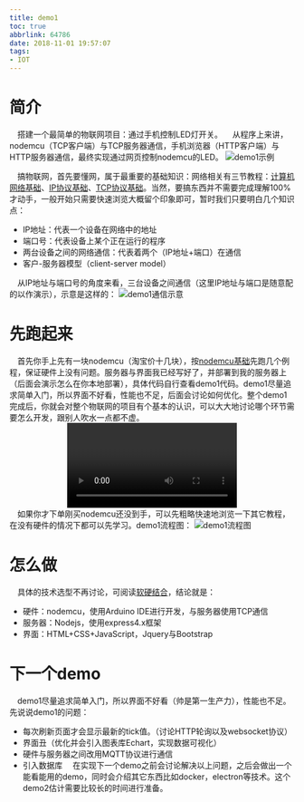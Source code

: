 ```yaml
---
title: demo1
toc: true
abbrlink: 64786
date: 2018-11-01 19:57:07
tags:
- IOT
---
```


# 简介
&emsp;搭建一个最简单的物联网项目：通过手机控制LED灯开关。
&emsp;从程序上来讲，nodemcu（TCP客户端）与TCP服务器通信，手机浏览器（HTTP客户端）与HTTP服务器通信，最终实现通过网页控制nodemcu的LED。
![demo1示例](http://ww1.sinaimg.cn/large/005BIQVbgy1fwstl5y6srj30il0950tp.jpg)


&emsp;搞物联网，首先要懂网，属于最重要的基础知识：网络相关有三节教程：[计算机网络基础](/posts/37707/)、[IP协议基础](/posts/37286/)、[TCP协议基础](/posts/19508/)。当然，要搞东西并不需要完成理解100%才动手，一般开始只需要快速浏览大概留个印象即可，暂时我们只要明白几个知识点：
- IP地址：代表一个设备在网络中的地址
- 端口号：代表设备上某个正在运行的程序
- 两台设备之间的网络通信：代表着两个（IP地址+端口）在通信
- 客户-服务器模型（client-server model）

&emsp;从IP地址与端口号的角度来看，三台设备之间通信（这里IP地址与端口是随意配的以作演示），示意是这样的：
![demo1通信示意](http://ww1.sinaimg.cn/large/005BIQVbgy1fwtxx9phabj30jk095jse.jpg)

# 先跑起来
&emsp;首先你手上先有一块nodemcu（淘宝价十几块），按[nodemcu基础](/posts/44755/)先跑几个例程，保证硬件上没有问题。服务器与界面我已经写好了，并部署到我的服务器上（后面会演示怎么在你本地部署），具体代码自行查看demo1代码。demo1尽量追求简单入门，所以界面不好看，性能也不足，后面会讨论如何优化。整个demo1完成后，你就会对整个物联网的项目有个基本的认识，可以大大地讨论哪个环节需要怎么开发，跟别人吹水一点都不虚。
<video class="lazy" controls data-src="https://test-1251805228.cos.ap-guangzhou.myqcloud.com/demo1.mp4" controls="controls" style="max-width: 100%; display: block; margin-left: auto; margin-right: auto;">
your browser does not support the video tag
</video>
&emsp;如果你才下单刚买nodemcu还没到手，可以先粗略快速地浏览一下其它教程，在没有硬件的情况下都可以先学习。demo1流程图：
![demo1流程图](http://ww1.sinaimg.cn/large/005BIQVbgy1fx3yhijxgkj30fb0b7aa6.jpg)


# 怎么做
&emsp;具体的技术选型不再讨论，可阅读[软硬结合](/posts/44755/)，结论就是：
- 硬件：nodemcu，使用Arduino IDE进行开发，与服务器使用TCP通信
- 服务器：Nodejs，使用express4.x框架
- 界面：HTML+CSS+JavaScript，Jquery与Bootstrap

# 下一个demo
&emsp;demo1尽量追求简单入门，所以界面不好看（帅是第一生产力），性能也不足。先说说demo1的问题：
- 每次刷新页面才会显示最新的tick值。（讨论HTTP轮询以及websocket协议）
- 界面丑（优化并会引入图表库Echart，实现数据可视化）
- 硬件与服务器之间改用MQTT协议进行通信
- 引入数据库
&emsp;在实现下一个demo之前会讨论解决以上问题，之后会做出一个能看能用的demo，同时会介绍其它东西比如docker，electron等技术。这个demo2估计需要比较长的时间进行准备。






